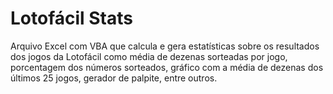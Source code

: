 # Lotofácil Stats

Arquivo Excel com VBA que calcula e gera estatísticas sobre os resultados dos jogos da Lotofácil como média de dezenas sorteadas por jogo, porcentagem dos números sorteados, gráfico com a média de dezenas dos últimos 25 jogos, gerador de palpite, entre outros.
